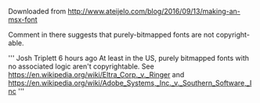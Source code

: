 Downloaded from
http://www.ateijelo.com/blog/2016/09/13/making-an-msx-font

Comment in there suggests that purely-bitmapped fonts are not copyright-able.

'''
Josh Triplett 6 hours ago
At least in the US, purely bitmapped fonts with no associated logic aren't
copyrightable. See https://en.wikipedia.org/wiki/Eltra_Corp._v._Ringer and
https://en.wikipedia.org/wiki/Adobe_Systems,_Inc._v._Southern_Software,_Inc
'''

